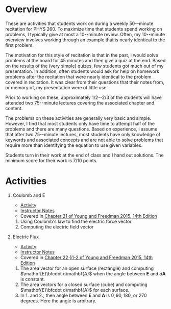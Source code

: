 # Overview

These are activities that students work on during a weekly 50--minute recitation for PHYS 260. To maximize time that students spend working on problems, I typically give at most a 10--minute review. Often, my 10--minute overview involves working through an example that is nearly identical to the first problem.

The motivation for this style of recitation is that in the past, I would solve problems at the board for 45 minutes and then give a quiz at the end. Based on the results of the (very simple) quizes, few students got much out of my presentation. In addition, often students would ask for help on homework problems after the recitation that were nearly identical to the problem covered in recitation. It was clear from their questions that their notes from, or memory of, my presentation were of little use.

Prior to working on these, approximately 1/2--2/3 of the students will have attended two 75--minute lectures covering the associated chapter and content.

The problems on these activities are generally very basic and simple. However, I find that most students only have time to attempt half of the problems and there are many questions. Based on experience, I assume that after two 75--minute lectures, most students have only knowledge of keywords and associated concepts and are not able to solve problems that require more than identifying the equation to use given variables.

Students turn in their work at the end of class and I hand out solutions. The minimum score for their work is 7/10 points.

# Activities

1. Coulomb and E
    * [Activity](Coulomb_and_E/Coulomb_and_E.md) 
    * [Instructor Notes](Coulomb_and_E/Coulomb_and_E_Notes.md) 
    * Covered in [Chapter 21 of Young and Freedman 2015, 14th Edition](https://drive.google.com/drive/u/1/folders/1RbJbDlpZB6THg1cKvlmRnvQYewRKmn03_remove_)

    1. Using Coulomb's law to find the electric force vector
    2. Computing the electric field vector

2. Electric Flux
    * [Activity](Electric_Flux/Electric_Flux.md)
    * [Instructor Notes](Electric_Flux/Electric_Flux_Notes.md)
    * Covered in [Chapter 22 §1-2 of Young and Freedman 2015, 14th Edition](https://drive.google.com/drive/folders/1RbJbDlpZB6THg1cKvlmRnvQYewRKmn03_remove_)
    1. The area vector for an open surface (rectangle) and computing $\mathbf{E}\bfcdot d\mathbf{A}$ when the angle between $\mathbf{E}$ and $d\mathbf{A}$ is constant.
    2. The area vectors for a closed surface (cube) and computing $\mathbf{E}\bfcdot d\mathbf{A}$ for each surface.
    3. In 1. and 2., then angle between $\mathbf{E}$ and $\mathbf{A}$ is $0, 90, 180,$ or $270$ degrees. Here the angle is arbitrary.